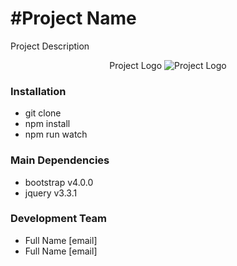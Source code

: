 #Project Name
=========================

<p>
    Project Description
</p>



<p align="center">
    Project Logo
    <img src="logo.png" alt="Project Logo" />
</p>



### Installation

- git clone 
- npm install
- npm run watch

### Main Dependencies

- bootstrap v4.0.0
- jquery v3.3.1

### Development Team

- Full Name [email]
- Full Name [email]
